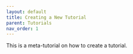 ```yaml
---
layout: default
title: Creating a New Tutorial
parent: Tutorials
nav_order: 1
---
```


This is a meta-tutorial on how to create a tutorial.

